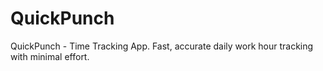 # QuickPunch
QuickPunch - Time Tracking App. Fast, accurate daily work hour tracking with minimal effort.
